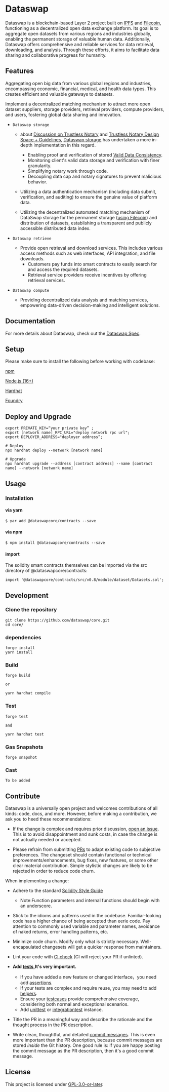 # Dataswap

Dataswap is a blockchain-based Layer 2 project built on [IPFS](https://ipfs.tech/) and [Filecoin](https://filecoin.io/), functioning as a decentralized open data exchange platform. Its goal is to aggregate open datasets from various regions and industries globally, enabling the permanent storage of valuable human data. Additionally, Dataswap offers comprehensive and reliable services for data retrieval, downloading, and analysis. Through these efforts, it aims to facilitate data sharing and collaborative progress for humanity.

## Features

Aggregating open big data from various global regions and industries, encompassing economic, financial, medical, and health data types. This creates efficient and valuable gateways to datasets.

Implement a decentralized matching mechanism to attract more open dataset suppliers, storage providers, retrieval providers, compute providers, and users, fostering global data sharing and innovation.

* `Dataswap storage`

  * about [Discussion on Trustless Notary](https://docs.google.com/document/d/1KLR6nZ8ic4ARj3J46XsxSE_b1RpDP_z3JBKL4alHGGw/edit?pli=1) and [Trustless Notary Design Space + Guidelines](https://medium.com/filecoin-plus/ideation-trustless-notary-design-space-guidelines-bc21f6d9d5f2), [Dataswap storage](https://github.com/dataswap/specs/tree/main/systems#22-trustless-notary) has undertaken a more in-depth implementation in this regard.
    * Enabling proof and verification of stored [Valid Data Consistency](https://github.com/dataswap/specs/blob/main/algorithms/README.md#2-dataset-consistency-algorithm).
    * Monitoring client's valid data storage and verification with finer granularity.
    * Simplifying notary work through code.
    * Decoupling data cap and notary signatures to prevent malicious behavior.

  * Utilizing a data authentication mechanism (including data submit, verification, and auditing) to ensure the genuine value of platform data.
  * Utilizing the decentralized automated matching mechanism of DataSwap storage for the permanent storage ([using Filecoin](https://filecoin.io/)) and distribution of datasets, establishing a transparent and publicly accessible distributed data index.

* `Dataswap retrieve`

  * Provide open retrieval and download services. This includes various access methods such as web interfaces, API integration, and file downloads.
    * Customers pay funds into smart contracts to easily search for and access the required datasets.
    * Retrieval service providers receive incentives by offering retrieval services.

* `Dataswap compute`

  * Providing decentralized data analysis and matching services, empowering data-driven decision-making and intelligent solutions.

## Documentation

For more details about Dataswap, check out the [Dataswap Spec](https://github.com/dataswap/specs).

## Setup

Please make sure to install the following before working with codebase:  

[npm](https://docs.npmjs.com/getting-started)

[Node.js (16+)](https://nodejs.org/en/download)

[Hardhat](https://hardhat.org/hardhat-runner/docs/getting-started#installation)

[Foundry](https://book.getfoundry.sh/getting-started/installation)

## Deploy and Upgrade

```shell
export PRIVATE_KEY=“your private key” ;
export [network name]_RPC_URL="deploy network rpc url";
export DEPLOYER_ADDRESS="deployer address”;

# Deploy 
npx hardhat deploy --network [network name]

# Upgrade
npx hardhat upgrade --address [contract address] --name [contract name] --network [network name]
```

## Usage

### Installation
#### via yarn
```
$ yar add @dataswapcore/contracts --save
```

#### via npm
```
$ npm install @dataswapcore/contracts --save
```
#### import
The solidity smart contracts themselves can be imported via the src directory of @dataswapcore/contracts:
```shell
import '@dataswapcore/contracts/src/v0.8/module/dataset/Datasets.sol';
```

## Development

### Clone the repository

```shell
git clone https://github.com/dataswap/core.git
cd core/
```

### dependencies

```shell
forge install
yarn install
```

### Build

```shell
forge build

or 

yarn hardhat compile
```

### Test

```shell
forge test

and

yarn hardhat test
```

### Gas Snapshots

```shell
forge snapshot
```

### Cast

```shell
To be added
```

## Contribute

Dataswap is a universally open project and welcomes contributions of all kinds: code, docs, and more. However, before making a contribution, we ask you to heed these recommendations:

* If the change is complex and requires prior discussion, [open an issue](https://github.com/dataswap/core/issues). This is to avoid disappointment and sunk costs, in case the change is not actually needed or accepted.

* Please refrain from submitting [PRs](https://github.com/dataswap/core/pulls) to adapt existing code to subjective preferences. The changeset should contain functional or technical improvements/enhancements, bug fixes, new features, or some other clear material contribution. Simple stylistic changes are likely to be rejected in order to reduce code churn.

When implementing a change:

* Adhere to the standard [Solidity Style Guide](https://docs.soliditylang.org/en/develop/style-guide.html)
  * Note:Function parameters and internal functions should begin with an underscore.

* Stick to the idioms and patterns used in the codebase. Familiar-looking code has a higher chance of being accepted than eerie code. Pay attention to commonly used variable and parameter names, avoidance of naked returns, error handling patterns, etc.

* Minimize code churn. Modify only what is strictly necessary. Well-encapsulated changesets will get a quicker response from maintainers.

* Lint your code with [CI check](https://github.com/dataswap/core/blob/main/.github/workflows/test.yml) (CI will reject your PR if unlinted).

* **Add [tests](./test/v0.8/Readme.md),It's very important.**
  * If you have added a new feature or changed interface，you need add [assertions](./test/v0.8/assertions).
  * If your tests are complex and require reuse, you may need to add [helpers](./test/v0.8/helpers/).
  * Ensure your [testcases](./test/v0.8/testcases/) provide comprehensive coverage, considering both normal and exceptional scenarios.
  * Add [unittest](./test/v0.8/uinttests/) or [integrationtest](./test/v0.8/integrationtest/) instance.

* Title the PR in a meaningful way and describe the rationale and the thought process in the PR description.

* Write clean, thoughtful, and detailed [commit messages](https://chris.beams.io/posts/git-commit/). This is even more important than the PR description, because commit messages are stored _inside_ the Git history. One good rule is: if you are happy posting the commit message as the PR description, then it's a good commit message.

## License

This project is licensed under [GPL-3.0-or-later](https://www.gnu.org/licenses/gpl-3.0.en.html).
